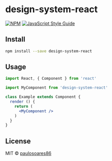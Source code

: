 # design-system-react

> 

[![NPM](https://img.shields.io/npm/v/design-system-react.svg)](https://www.npmjs.com/package/design-system-react) [![JavaScript Style Guide](https://img.shields.io/badge/code_style-standard-brightgreen.svg)](https://standardjs.com)

## Install

```bash
npm install --save design-system-react
```

## Usage

```jsx
import React, { Component } from 'react'

import MyComponent from 'design-system-react'

class Example extends Component {
  render () {
    return (
      <MyComponent />
    )
  }
}
```

## License

MIT © [paulosoares86](https://github.com/paulosoares86)
